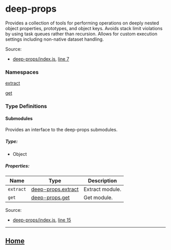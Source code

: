 # deep-props

Provides a collection of tools for performing operations on deeply nested object properties, prototypes, and object keys. Avoids stack limit violations by using task queues rather than recursion. Allows for custom execution settings including non-native dataset handling.

Source:

*   [deep-props/index.js](https://github.com/jpcx/deep-props/blob/0.2.1/index.js), [line 7](https://github.com/jpcx/deep-props/blob/0.2.1/index.js#L7)

### Namespaces

[extract](https://github.com/jpcx/deep-props.extract/blob/0.1.2/docs/global.md)

[get](https://github.com/jpcx/deep-props.get/blob/0.1.1/docs/global.md)

### Type Definitions

<a name="~Submodules"></a>
#### Submodules

Provides an interface to the deep-props submodules.

##### Type:

*   Object

##### Properties:

| Name | Type | Description |
| --- | --- | --- |
| `extract` | [deep-props.extract](https://github.com/jpcx/deep-props.extract/blob/0.1.2/docs/global.md) | Extract module. |
| `get` | [deep-props.get](https://github.com/jpcx/deep-props.get/blob/0.1.1/docs/global.md) | Get module. |

Source:

*   [deep-props/index.js](https://github.com/jpcx/deep-props/blob/0.2.1/index.js), [line 15](https://github.com/jpcx/deep-props/blob/0.2.1/index.js#L15)

<hr>

## [Home](https://github.com/jpcx/deep-props/blob/0.2.1/README.md)
